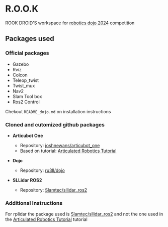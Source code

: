 

# R.O.O.K
ROOK DROID'S workspace for [robotics dojo 2024](https://roboticsdojo.github.io/)
competition 

## Packages used

### Official packages
- Gazebo
- Rviz
- Colcon
- Teleop_twist
- Twist_mux
- Nav2
- Slam Tool box
- Ros2 Control

Chekout `README_dojo.md` on installation instructions

### Cloned and cutomized github packages

- **Articubot One**
  - Repository: [joshnewans/articubot_one](https://github.com/joshnewans/articubot_one.git)
  - Based on tutorial: [Articulated Robotics Tutorial](https://articulatedrobotics.xyz/tutorials)

- **Dojo**
  - Repository: [ru3ll/dojo](https://github.com/ru3ll/dojo.git)

- **SLLidar ROS2**
  - Repository: [Slamtec/sllidar_ros2](https://github.com/Slamtec/sllidar_ros2.git)


### Additional Instructions
 For rplidar the package used is [Slamtec/sllidar_ros2](https://github.com/Slamtec/sllidar_ros2.git) and not the one used in the [Articulated Robotics Tutorial](https://articulatedrobotics.xyz/tutorials) tutorial

